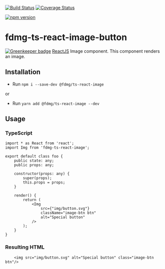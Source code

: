 [![Build Status](https://travis-ci.org/FDMediagroep/fdmg-ts-react-image.svg?branch=master)](https://travis-ci.org/FDMediagroep/fdmg-ts-react-image)
[![Coverage Status](https://coveralls.io/repos/github/FDMediagroep/fdmg-ts-react-image/badge.svg?branch=master)](https://coveralls.io/github/FDMediagroep/fdmg-ts-react-image?branch=master)

[![npm version](https://badge.fury.io/js/%40fdmg%2Fts-react-image.svg)](https://badge.fury.io/js/%40fdmg%2Fts-react-image)

# fdmg-ts-react-image-button

[![Greenkeeper badge](https://badges.greenkeeper.io/FDMediagroep/fdmg-ts-react-image.svg)](https://greenkeeper.io/)
[ReactJS](https://reactjs.org/) Image component. This component renders an image.

## Installation
- Run `npm i --save-dev @fdmg/ts-react-image`

or

- Run `yarn add @fdmg/ts-react-image --dev`

## Usage
### TypeScript
```
import * as React from 'react';
import Img from 'fdmg-ts-react-image';

export default class foo {
    public state: any;
    public props: any;

    constructor(props: any) {
        super(props);
        this.props = props;
    }

    render() {
        return (
            <Img
                src={"img/button.svg"} 
                className="image-btn btn"
                alt="Special button"
            />
        );
    }
}
```

### Resulting HTML
```
    <img src="img/button.svg" alt="Special button" class="image-btn btn"/>
```

